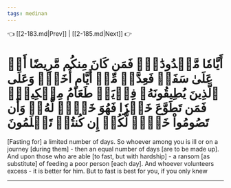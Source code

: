 ```yaml
---
tags: medinan
---
```


👈 [[2-183.md|Prev]] | [[2-185.md|Next]] 👉

# أَيَّامٗا مَّعۡدُودَٰتٖۚ فَمَن كَانَ مِنكُم مَّرِيضًا أَوۡ عَلَىٰ سَفَرٖ فَعِدَّةٞ مِّنۡ أَيَّامٍ أُخَرَۚ وَعَلَى ٱلَّذِينَ يُطِيقُونَهُۥ فِدۡيَةٞ طَعَامُ مِسۡكِينٖۖ فَمَن تَطَوَّعَ خَيۡرٗا فَهُوَ خَيۡرٞ لَّهُۥۚ وَأَن تَصُومُواْ خَيۡرٞ لَّكُمۡ إِن كُنتُمۡ تَعۡلَمُونَ

[Fasting for] a limited number of days. So whoever among you is ill or on a journey [during them] - then an equal number of days [are to be made up]. And upon those who are able [to fast, but with hardship] - a ransom [as substitute] of feeding a poor person [each day]. And whoever volunteers excess - it is better for him. But to fast is best for you, if you only knew

---

